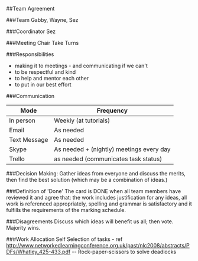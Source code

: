 ##Team Agreement

###Team
Gabby, Wayne, Sez

###Coordinator
Sez

###Meeting Chair
Take Turns

###Responsibilities
* making it to meetings - and communicating if we can't
* to be respectful and kind
* to help and mentor each other
* to put in our best effort

###Communication

 Mode | Frequency
------|----------
In person | Weekly (at tutorials)
Email | As needed
Text Message | As needed
Skype | As needed + (nightly) meetings every day
Trello | as needed (communicates task status)

###Decision Making:
Gather ideas from everyone and discuss the merits, then find the best solution (which may be a combination of ideas.)

###Definition of 'Done'
The card is DONE when all team members have reviewed it and agree that: the work includes justification for any ideas, all work is referenced appropriately, spelling and grammar is satisfactory and it fulfills the requirements of the marking schedule.

###Disagreements
Discuss which ideas will benefit us all; then vote. Majority wins.

###Work Allocation
Self Selection of tasks - ref http://www.networkedlearningconference.org.uk/past/nlc2008/abstracts/PDFs/Whatley_425-433.pdf
-- Rock-paper-scissors to solve deadlocks
